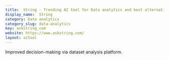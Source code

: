 ```yaml
---
title:  String - Trending AI tool for Data analytics and best alternatives
display_name:  String
category: Data analytics
category_slug: data-analytics
key: askstring_com
website: https://www.askstring.com/
layout: aitool
---
```


Improved decision-making via dataset analysis platform.
